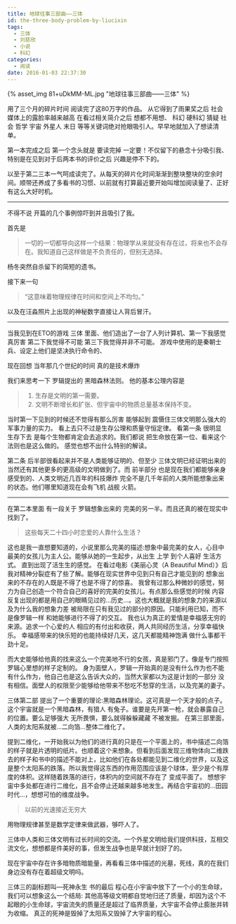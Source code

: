 ```yaml
---
title: 地球往事三部曲——三体
id: the-three-body-problem-by-liucixin
tags:
  - 三体
  - 刘慈欣
  - 小说
  - 科幻
categories:
  - 阅读
date: 2016-01-03 22:37:30
---
```


{% asset_img 81+uDkMM-ML.jpg "地球往事三部曲——三体" %}

用了三个月的碎片时间 阅读完了这80万字的作品。 从它得到了雨果奖之后 社会媒体上的露脸率越来越高 在看过相关简介之后 想都不用想、
科幻 硬科幻 猜疑 社会 哲学 宇宙 外星人 末日 等等关键词绝对抢眼吸引人。早早地就加入了想读清单。

第一本完成之后 第一个念头就是 要读完掉 一定要！不仅留下的悬念十分吸引我、特别是在见到对于后两本书的评价之后 兴趣是停不下的。

以至于第二三本一气呵成读完了。从每天的碎片化时间渐渐到整块整块的空余时间。顺带还养成了多看书的习惯、以前就有打算最近要开始叫增加阅读量了、正好有这么大好时机。
<!--more-->

* * *

不得不说 开篇的几个事例惊吓到并且吸引了我。

首先是

> 一切的一切都导向这样一个结果：物理学从来就没有存在过，将来也不会存在。我知道自己这样做是不负责任的，但别无选择。

杨冬突然自杀留下的简短的遗书。

接下来一句

> “这意味着物理规律在时间和空间上不均匀。”

以及在汪淼照片上出现的神秘数字直接让人背后冒汗。

* * *

当我见到在ETO的游戏 三体 里面、他们造出了一台了人列计算机、第一下我感觉真厉害 第二下我觉得不可能 第三下我觉得并非不可能。 游戏中使用的是秦朝士兵、设定上他们是坚决执行命令的、

现在回想 当年那几个世纪的时间 真的是技术爆炸

我们来思考一下 罗辑提出的 黑暗森林法则。 他的基本公理内容是

> 1.  生存是文明的第一需要。
> 2.  文明不断增长和扩张、但宇宙中的物质总量基本保持不变。

当时第一下见到的时候还不觉得有那么厉害 能够起到 震慑住三体文明那么强大的军事力量的实力。 看上去只不过是生存公理和质量守恒定律。 看第一条 很明显 生存下去 是每个生物都肯定会去追求的。我们都说 把生命放在第一位、看来这个法则也是这么做的。 感觉也想不出什么特别的解读。

第二条 后半部很看起来并不是人类能够证明的、但至少 三体文明已经证明出来的 当然还有其他更多的更高级的文明做到了。而 前半部分 也是现在我们都能够亲身感受到的、人类文明近几百年的科技爆炸 完全不是几千年前的人类所能想象出来的状态。他们哪里知道现在会有飞机 战舰 火箭。

* * *

在第二本里面 有一段关于 罗辑想象出来的 完美的另一半。而且还真的被在现实中找到了。

> 这些每天二十四小时恋爱的人靠什么生活？

这也是我一直想要知道的，小说里那么完美的描述:想象中最完美的女人，心目中最美的女孩儿为主人公。能够从她的一生起步，从出生 上学 到个人喜好 生活方式。 直到出现了活生生的感觉。 在看过电影《美丽心灵（A Beautiful Mind）》后我对精神分裂症有了些了解。能够在现实世界中见到只有自己才能见到的 想象出来的不存在的人既是不得了也是不得了的惊喜。 我曾有过那么种微妙的感觉，努力为自己创造一个符合自己的喜好的完美的女孩儿。有点那么些感觉的时候 内容反复出现的都是用自己的眼睛见过的…历史…。这也大概就是我的想象力的来源以及为什么我的想象力差 被局限在只有我见过的部分的原因。只能利用已知，而不是像罗辑一样 和她能够进行不得了的交互。 我也认为真正的爱情是幸福感无穷的来源。追求一个心爱的人 相应的有付出和收获，两人共同经历生活，分享幸福快乐。 幸福感带来的快乐短的也能持续好几天，这几天都能精神饱满 做什么事都干劲十足。

而大史能够给他真的找来这么一个完美地不行的女孩，真是邪门了。像是专门按照罗辑心里想的样子定制的。 身为面壁人，罗辑一开始真的是没有什么作为也不能有什么作为，他自己也是这么告诉大众的，当然大家都以为这是计划的一部分 没有相信。面壁人的权限至少能够给他带来不愁吃不愁穿的生活，以及完美的妻子。

三体第二部 提出了一个重要的理论:黑暗森林理论。这可真是一个天才般的点子。这个宇宙就是一个黑暗森林，有猎人 有兔子。谁要是先开第一枪，就会暴露自己的位置。要么足够强大 无所畏惧，要么就得躲躲藏藏 不被发掘。 在第三部里面，人类的太阳系就被…二向箔…整体二维化了。

提到二维化，一开始我以为他们的进行真的只是在一个平面上的，书中描述二向箔的样子就是片透明的纸片。也顺着这个来想象。但看到后面发现三维物体向二维跌去的样子和书中的描述不能对上，比如他们在各处都能见到二维化的世界，以及这是整个太阳系的跌落。所以我觉得这东西的作用范围应该是个球体，至少是个有厚度的体积。这样随着跌落的进行，体积内的空间就不存在了 变成平面了。 想想宇宙中多处都在进行二维化，且不会停止还越来越多地发生。再结合宇宙初的…田园时代…，想想可怕的维度战争。

> 以前的光速接近无穷大

用物理规律甚至是数学定律来做武器，够吓人了。

三体中人类和三体文明有过长时间的交流。一个外星文明给我们提供科技，互相交流文化，想想都是件美好的事，但发生战争也是早就计划好了的。

现在宇宙中存在许多暗物质暗能量，再看看三体中描述的光墓，死线，真的在我们身边没有存在着超级文明吗。

三体三的副标题叫―死神永生 书的最后 程心在小宇宙中放下了一个小的生命球，我们可以想象这么一个结局: 其他高等级文明都自觉地归还了质量，却因为这个不起眼的小生命球，宇宙流失的质量还是超过了临界质量，大宇宙不会停止膨胀并转为收缩。 真正的死神是毁掉了太阳系又毁掉了大宇宙的程心。
